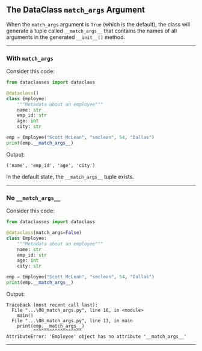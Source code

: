 ## The DataClass `match_args` Argument

When the `match_args` argument is `True` (which is the default), the class
will generate a tuple called `__match_args__` that contains the names of all
arguments in the generated `__init__()` method.

---

### With `match_args`

Consider this code:

```python
from dataclasses import dataclass

@dataclass()
class Employee:
    """Metadata about an employee"""
    name: str
    emp_id: str
    age: int
    city: str

emp = Employee("Scott McLean", "smclean", 54, "Dallas")
print(emp.__match_args__)
```

Output:

```
('name', 'emp_id', 'age', 'city')
```

In the default state, the `__match_args__` tuple exists.

---

### No `__match_args__`
Consider this code:

```python
from dataclasses import dataclass

@dataclass(match_args=False)
class Employee:
    """Metadata about an employee"""
    name: str
    emp_id: str
    age: int
    city: str

emp = Employee("Scott McLean", "smclean", 54, "Dallas")
print(emp.__match_args__)
```

Output:

```
Traceback (most recent call last):
  File "...\08_match_args.py", line 16, in <module>
    main()
  File "...\08_match_args.py", line 13, in main
    print(emp.__match_args__)
          ^^^^^^^^^^^^^^^^^^
AttributeError: 'Employee' object has no attribute '__match_args__'
```

---
